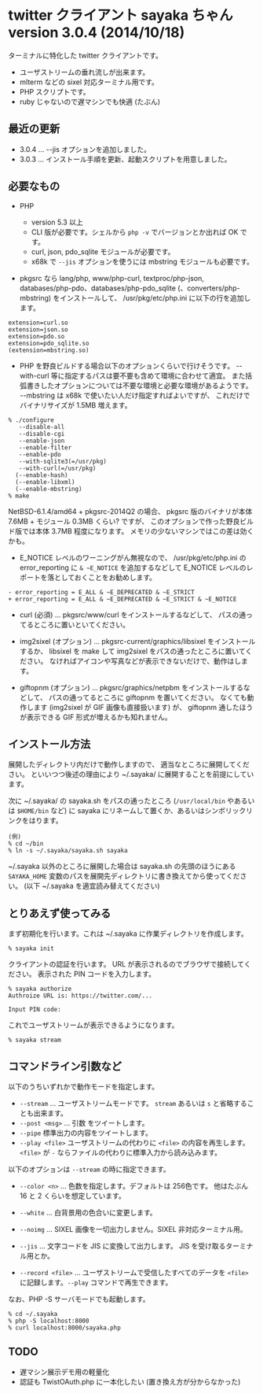twitter クライアント sayaka ちゃん version 3.0.4 (2014/10/18)
======

ターミナルに特化した twitter クライアントです。

* ユーザストリームの垂れ流しが出来ます。
* mlterm などの sixel 対応ターミナル用です。
* PHP スクリプトです。
* ruby じゃないので遅マシンでも快適 (たぶん)

最近の更新
---
* 3.0.4 … --jis オプションを追加しました。
* 3.0.3 … インストール手順を更新、起動スクリプトを用意しました。


必要なもの
---
* PHP
  - version 5.3 以上
  - CLI 版が必要です。シェルから `php -v` でバージョンとか出れば OK です。
  - curl, json, pdo_sqlite モジュールが必要です。
  - x68k で `--jis` オプションを使うには mbstring モジュールも必要です。

* pkgsrc なら
lang/php, www/php-curl, textproc/php-json,
databases/php-pdo、databases/php-pdo_sqlite
(、converters/php-mbstring) をインストールして、
/usr/pkg/etc/php.ini に以下の行を追加します。
```
extension=curl.so
extension=json.so
extension=pdo.so
extension=pdo_sqlite.so
(extension=mbstring.so)
```

* PHP を野良ビルドする場合以下のオプションくらいで行けそうです。
--with-curl 等に指定するパスは要不要も含めて環境に合わせて適宜。
また括弧書きしたオプションについては不要な環境と必要な環境があるようです。
--mbstring は x68k で使いたい人だけ指定すればよいですが、
これだけでバイナリサイズが 1.5MB 増えます。
```
% ./configure
   --disable-all
   --disable-cgi
   --enable-json
   --enable-filter
   --enable-pdo
   --with-sqlite3(=/usr/pkg)
   --with-curl(=/usr/pkg)
  (--enable-hash)
  (--enable-libxml)
  (--enable-mbstring)
% make
```
NetBSD-6.1.4/amd64 + pkgsrc-2014Q2 の場合、
pkgsrc 版のバイナリが本体 7.6MB + モジュール 0.3MB くらい? ですが、
このオプションで作った野良ビルド版では本体 3.7MB 程度になります。
メモリの少ないマシンではこの差は効くかも。

* E_NOTICE レベルのワーニングがん無視なので、
/usr/pkg/etc/php.ini の error_reporting に
`& ~E_NOTICE` を追加するなどして
E_NOTICE レベルのレポートを落としておくことをお勧めします。
```
- error_reporting = E_ALL & ~E_DEPRECATED & ~E_STRICT
+ error_reporting = E_ALL & ~E_DEPRECATED & ~E_STRICT & ~E_NOTICE
```

* curl (必須) …
pkgsrc/www/curl をインストールするなどして、
パスの通ってるところに置いといてください。

* img2sixel (オプション) …
pkgsrc-current/graphics/libsixel をインストールするか、
libsixel を make して img2sixel をパスの通ったところに置いてください。
なければアイコンや写真などが表示できないだけで、動作はします。

* giftopnm (オプション) …
pkgsrc/graphics/netpbm をインストールするなどして、
パスの通ってるところに giftopnm を置いてください。
なくても動作します (img2sixel が GIF 画像も直接扱います) が、
giftopnm 通したほうが表示できる GIF 形式が増えるかも知れません。


インストール方法
---
展開したディレクトリ内だけで動作しますので、
適当なところに展開してください。
といいつつ後述の理由により ~/.sayaka/ に展開することを前提にしています。

次に ~/.sayaka/ の sayaka.sh をパスの通ったところ
(`/usr/local/bin` やあるいは `$HOME/bin` など)
に sayaka にリネームして置くか、あるいはシンボリックリンクをはります。
```
(例)
% cd ~/bin
% ln -s ~/.sayaka/sayaka.sh sayaka
```

~/.sayaka 以外のところに展開した場合は sayaka.sh の先頭のほうにある
`SAYAKA_HOME` 変数のパスを展開先ディレクトリに書き換えてから使ってください。
(以下 ~/.sayaka を適宜読み替えてください)


とりあえず使ってみる
---
まず初期化を行います。これは ~/.sayaka に作業ディレクトリを作成します。
```
% sayaka init
```

クライアントの認証を行います。
URL が表示されるのでブラウザで接続してください。
表示された PIN コードを入力します。
```
% sayaka authorize
Authroize URL is: https://twitter.com/...

Input PIN code:
```

これでユーザストリームが表示できるようになります。
```
% sayaka stream
```


コマンドライン引数など
---
以下のうちいずれかで動作モードを指定します。
* `--stream` … ユーザストリームモードです。
	`stream` あるいは `s` と省略することも出来ます。
* `--post <msg>` … 引数 <msg> をツイートします。
* `--pipe`
	標準出力の内容をツイートします。
* `--play <file>`
	ユーザストリームの代わりに `<file>` の内容を再生します。
	`<file>` が `-` ならファイルの代わりに標準入力から読み込みます。

以下のオプションは `--stream` の時に指定できます。
* `--color <n>` … 色数を指定します。デフォルトは 256色です。
	他はたぶん 16 と 2 くらいを想定しています。

* `--white` … 白背景用の色合いに変更します。

* `--noimg` … SIXEL 画像を一切出力しません。SIXEL 非対応ターミナル用。

* `--jis` … 文字コードを JIS に変換して出力します。
	JIS を受け取るターミナル用とか。

* `--record <file>` … ユーザストリームで受信したすべてのデータを
	`<file>` に記録します。`--play` コマンドで再生できます。

なお、PHP -S サーバモードでも起動します。
```
% cd ~/.sayaka
% php -S localhost:8000
% curl localhost:8000/sayaka.php
```


TODO
---
* 遅マシン展示デモ用の軽量化
* 認証も TwistOAuth.php に一本化したい (置き換え方が分からなかった)

